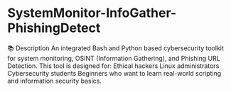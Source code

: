 # SystemMonitor-InfoGather-PhishingDetect
📚 Description An integrated Bash and Python based cybersecurity toolkit for system monitoring, OSINT (Information Gathering), and Phishing URL Detection.  This tool is designed for:  Ethical hackers  Linux administrators  Cybersecurity students  Beginners who want to learn real-world scripting and information security basics.
